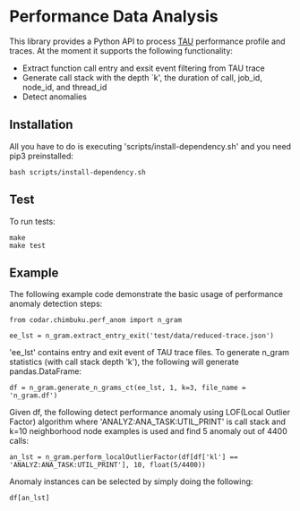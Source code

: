 # Performance Data Analysis

This library provides a Python API to process [TAU](http://tau.uoregon.edu) performance profile and traces. At the moment it supports the following functionality:

  - Extract function call entry and exsit event filtering from TAU trace
  - Generate call stack with the depth `k', the duration of call, job_id, node_id, and thread_id
  - Detect anomalies 

## Installation
All you have to do is executing 'scripts/install-dependency.sh' and you need pip3 preinstalled:

    bash scripts/install-dependency.sh

## Test
To run tests:

    make
    make test

## Example
The following example code demonstrate the basic usage of performance anomaly detection steps:

    from codar.chimbuku.perf_anom import n_gram

    ee_lst = n_gram.extract_entry_exit('test/data/reduced-trace.json')

'ee\_lst' contains entry and exit event of TAU trace files. To generate n\_gram statistics (with call stack depth 'k'), the following will generate pandas.DataFrame:

    df = n_gram.generate_n_grams_ct(ee_lst, 1, k=3, file_name = 'n_gram.df')

Given df, the following detect  performance anomaly using LOF(Local Outlier Factor) algorithm where 'ANALYZ:ANA\_TASK:UTIL\_PRINT' is call stack and k=10 neighborhood node examples is used and find 5 anomaly out of 4400 calls:

    an_lst = n_gram.perform_localOutlierFactor(df[df['kl'] == 'ANALYZ:ANA_TASK:UTIL_PRINT'], 10, float(5/4400))

Anomaly instances can be selected by simply doing the following:

    df[an_lst]

